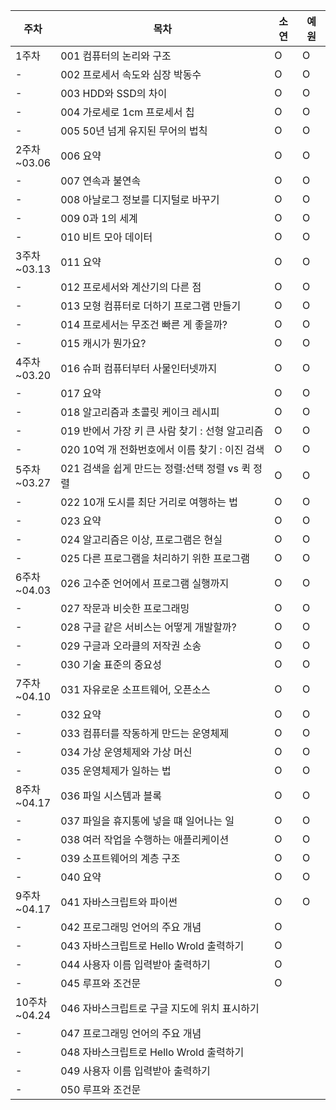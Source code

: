|주차|목차|소연|예원|
|---|---|---|---|
|1주차|001 컴퓨터의 논리와 구조|O|O|
|-|002 프로세서 속도와 심장 박동수|O|O|
|-|003 HDD와 SSD의 차이|O|O|
|-|004 가로세로 1cm 프로세서 칩|O|O|
|-|005 50년 넘게 유지된 무어의 법칙|O|O|
|2주차<br>~03.06|006 요약|O|O|
|-|007 연속과 불연속|O|O|
|-|008 아날로그 정보를 디지털로 바꾸기|O|O|
|-|009 0과 1의 세계|O|O|
|-|010 비트 모아 데이터|O|O|
|3주차<br>~03.13|011 요약|O|O|
|-|012 프로세서와 계산기의 다른 점|O|O|
|-|013 모형 컴퓨터로 더하기 프로그램 만들기|O|O|
|-|014 프로세서는 무조건 빠른 게 좋을까?|O|O|
|-|015 캐시가 뭔가요?|O|O|
|4주차<br>~03.20|016 슈퍼 컴퓨터부터 사물인터넷까지|O|O|
|-|017 요약|O|O|
|-|018 알고리즘과 초콜릿 케이크 레시피|O|O|
|-|019 반에서 가장 키 큰 사람 찾기 : 선형 알고리즘|O|O|
|-|020 10억 개 전화번호에서 이름 찾기 : 이진 검색|O|O|
|5주차<br>~03.27|021 검색을 쉽게 만드는 정렬:선택 정렬 vs 퀵 정렬|O|O|
|-|022 10개 도시를 최단 거리로 여행하는 법|O|O|
|-|023 요약|O|O|
|-|024 알고리즘은 이상, 프로그램은 현실|O|O|
|-|025 다른 프로그램을 처리하기 위한 프로그램|O|O|
|6주차<br>~04.03|026 고수준 언어에서 프로그램 실행까지|O|O|
|-|027 작문과 비슷한 프로그래밍|O|O|
|-|028 구글 같은 서비스는 어떻게 개발할까?|O|O|
|-|029 구글과 오라클의 저작권 소송|O|O|
|-|030 기술 표준의 중요성|O|O|
|7주차<br>~04.10|031 자유로운 소프트웨어, 오픈소스|O|O|
|-|032 요약|O|O|
|-|033 컴퓨터를 작동하게 만드는 운영체제|O|O|
|-|034 가상 운영체제와 가상 머신|O|O|
|-|035 운영체제가 일하는 법|O|O|
|8주차<br>~04.17|036 파일 시스템과 블록|O|O|
|-|037 파일을 휴지통에 넣을 떄 일어나는 일|O|O|
|-|038 여러 작업을 수행하는 애플리케이션|O|O|
|-|039 소프트웨어의 계층 구조|O|O|
|-|040 요약|O|O|
|9주차<br>~04.17|041 자바스크립트와 파이썬|O|O|
|-|042 프로그래밍 언어의 주요 개념|O||
|-|043 자바스크립트로 Hello Wrold 출력하기|O||
|-|044 사용자 이름 입력받아 출력하기|O||
|-|045 루프와 조건문|O||
|10주차<br>~04.24|046 자바스크립트로 구글 지도에 위치 표시하기|||
|-|047 프로그래밍 언어의 주요 개념|||
|-|048 자바스크립트로 Hello Wrold 출력하기|||
|-|049 사용자 이름 입력받아 출력하기|||
|-|050 루프와 조건문|||